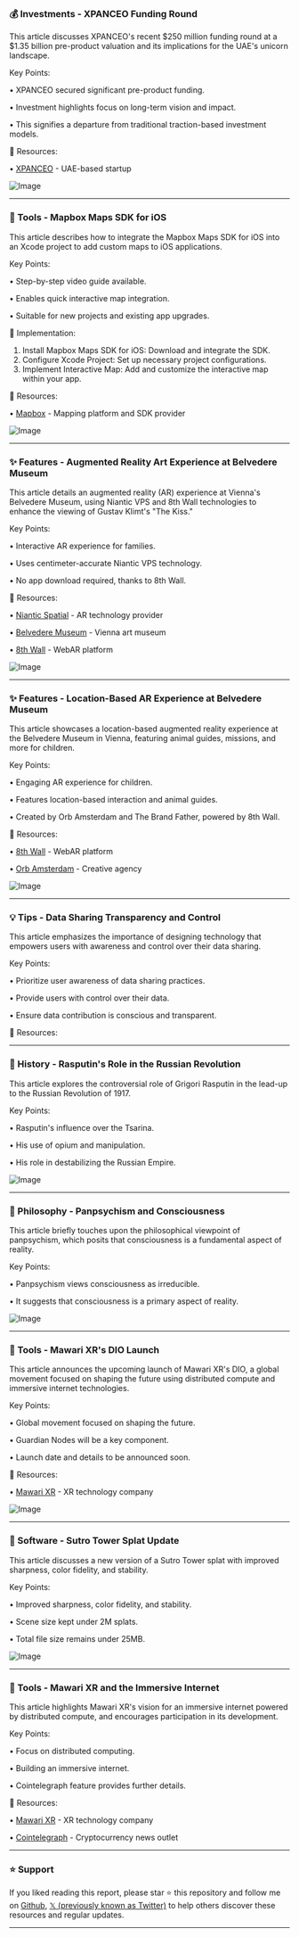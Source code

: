 ### 💰 Investments - XPANCEO Funding Round

This article discusses XPANCEO's recent $250 million funding round at a $1.35 billion pre-product valuation and its implications for the UAE's unicorn landscape.

Key Points:

•  XPANCEO secured significant pre-product funding.

•  Investment highlights focus on long-term vision and impact.


•  This signifies a departure from traditional traction-based investment models.


🔗 Resources:

• [XPANCEO](https://x.com/xpanceo) - UAE-based startup

![Image](https://pbs.twimg.com/media/Gvlblk_XAAEbjmM?format=jpg&name=small)

---
### 🚀 Tools - Mapbox Maps SDK for iOS

This article describes how to integrate the Mapbox Maps SDK for iOS into an Xcode project to add custom maps to iOS applications.

Key Points:

•  Step-by-step video guide available.

•  Enables quick interactive map integration.


•  Suitable for new projects and existing app upgrades.


🚀 Implementation:

1. Install Mapbox Maps SDK for iOS: Download and integrate the SDK.
2. Configure Xcode Project: Set up necessary project configurations.
3. Implement Interactive Map: Add and customize the interactive map within your app.


🔗 Resources:

• [Mapbox](https://x.com/Mapbox) - Mapping platform and SDK provider

![Image](https://pbs.twimg.com/media/GvReGPwXAAApsaC?format=jpg&name=small)

---
### ✨ Features - Augmented Reality Art Experience at Belvedere Museum

This article details an augmented reality (AR) experience at Vienna's Belvedere Museum, using Niantic VPS and 8th Wall technologies to enhance the viewing of Gustav Klimt's "The Kiss."

Key Points:

•  Interactive AR experience for families.

•  Uses centimeter-accurate Niantic VPS technology.

•  No app download required, thanks to 8th Wall.


🔗 Resources:

• [Niantic Spatial](https://x.com/NianticSpatial) - AR technology provider

• [Belvedere Museum](https://x.com/belvederemuseum) - Vienna art museum

• [8th Wall](https://x.com/the8thwall) - WebAR platform


![Image](https://pbs.twimg.com/amplify_video_thumb/1943397267555459072/img/cixTkHpfk9kkdCZZ.jpg)

---
### ✨ Features - Location-Based AR Experience at Belvedere Museum

This article showcases a location-based augmented reality experience at the Belvedere Museum in Vienna, featuring animal guides, missions, and more for children.

Key Points:

•  Engaging AR experience for children.

•  Features location-based interaction and animal guides.

•  Created by Orb Amsterdam and The Brand Father, powered by 8th Wall.


🔗 Resources:

• [8th Wall](https://x.com/the8thwall) - WebAR platform

• [Orb Amsterdam](https://x.com/OrbAmsterdam) - Creative agency

![Image](https://pbs.twimg.com/ext_tw_video_thumb/1943407378826735616/pu/img/GFHZpojwee-_z-NR.jpg)


---
### 💡 Tips - Data Sharing Transparency and Control

This article emphasizes the importance of designing technology that empowers users with awareness and control over their data sharing.

Key Points:

•  Prioritize user awareness of data sharing practices.

•  Provide users with control over their data.

•  Ensure data contribution is conscious and transparent.



🔗 Resources:


---
### 🤖 History - Rasputin's Role in the Russian Revolution

This article explores the controversial role of Grigori Rasputin in the lead-up to the Russian Revolution of 1917.

Key Points:

•  Rasputin's influence over the Tsarina.

•  His use of opium and manipulation.

•  His role in destabilizing the Russian Empire.



![Image](https://pbs.twimg.com/media/Gve2B1GWYAAkUlF?format=jpg&name=small)

---
### 🤖 Philosophy - Panpsychism and Consciousness

This article briefly touches upon the philosophical viewpoint of panpsychism, which posits that consciousness is a fundamental aspect of reality.

Key Points:

•  Panpsychism views consciousness as irreducible.


•  It suggests that consciousness is a primary aspect of reality.



![Image](https://pbs.twimg.com/amplify_video_thumb/1943381562617106432/img/NmiEE83oVOYBczz6.jpg)


---
### 🚀 Tools - Mawari XR's DIO Launch

This article announces the upcoming launch of Mawari XR's DIO, a global movement focused on shaping the future using distributed compute and immersive internet technologies.

Key Points:

•  Global movement focused on shaping the future.

•  Guardian Nodes will be a key component.

•  Launch date and details to be announced soon.


🔗 Resources:

• [Mawari XR](https://x.com/mawariXR) - XR technology company

![Image](https://pbs.twimg.com/media/GvfhBhxakAAr3RY?format=jpg&name=small)

---
### 🤖 Software - Sutro Tower Splat Update

This article discusses a new version of a Sutro Tower splat with improved sharpness, color fidelity, and stability.

Key Points:

•  Improved sharpness, color fidelity, and stability.

•  Scene size kept under 2M splats.

•  Total file size remains under 25MB.



![Image](https://pbs.twimg.com/amplify_video_thumb/1942890398227079168/img/Z9Zh3GQRPz-xX2mG.jpg)

---
### 🚀 Tools - Mawari XR and the Immersive Internet

This article highlights Mawari XR's vision for an immersive internet powered by distributed compute, and encourages participation in its development.

Key Points:

•  Focus on distributed computing.

•  Building an immersive internet.

•  Cointelegraph feature provides further details.


🔗 Resources:

• [Mawari XR](https://x.com/mawariXR) - XR technology company

• [Cointelegraph](https://x.com/Cointelegraph) - Cryptocurrency news outlet


---

### ⭐️ Support

If you liked reading this report, please star ⭐️ this repository and follow me on [Github](https://github.com/Drix10), [𝕏 (previously known as Twitter)](https://x.com/DRIX_10_) to help others discover these resources and regular updates.

---